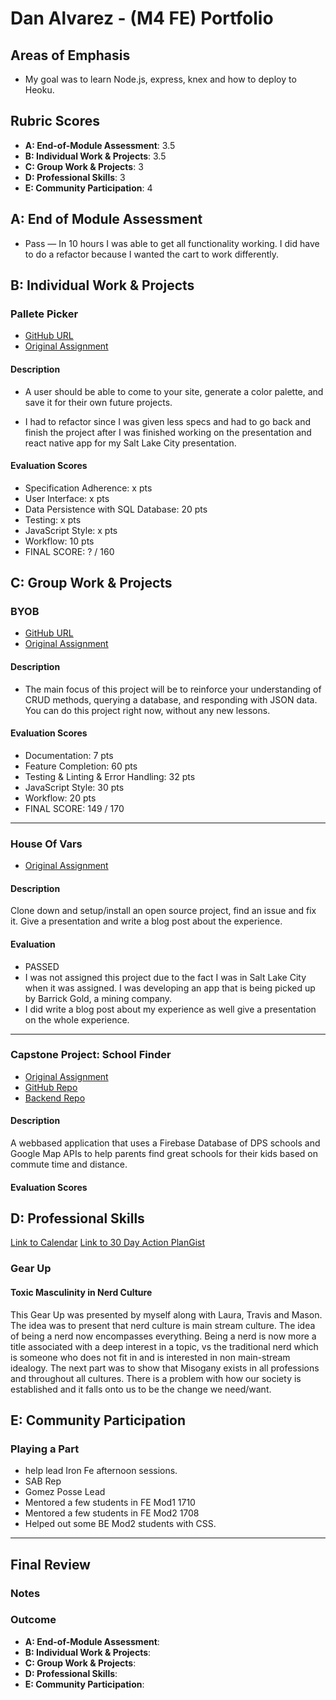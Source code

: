 # Dan Alvarez - (M4 FE) Portfolio

## Areas of Emphasis

- My goal was to learn Node.js, express, knex and how to deploy to Heoku.

## Rubric Scores

* **A: End-of-Module Assessment**: 3.5
* **B: Individual Work & Projects**: 3.5
* **C: Group Work & Projects**: 3
* **D: Professional Skills**: 3
* **E: Community Participation**: 4


## A: End of Module Assessment

- Pass — In 10 hours I was able to get all functionality working. I did have to do a refactor because I wanted the cart to work differently. 


## B: Individual Work & Projects

### Pallete Picker

* [GitHub URL](https://github.com/danalvarez5280/Palette-Picker)
* [Original Assignment](http://frontend.turing.io/projects/palette-picker.html)

#### Description
- A user should be able to come to your site, generate a color palette, and save it for their own future projects.

- I had to refactor since I was given less specs and had to go back and finish the project after I was finished working on the presentation and react native app for my Salt Lake City presentation.

#### Evaluation Scores
- Specification Adherence: x pts
- User Interface: x pts
- Data Persistence with SQL Database: 20 pts
- Testing: x pts
- JavaScript Style: x pts
- Workflow: 10 pts
- FINAL SCORE: ? / 160

## C: Group Work & Projects

### BYOB

* [GitHub URL](https://github.com/sljohnson32/byob)
* [Original Assignment](http://frontend.turing.io/projects/build-your-own-backend.html)

#### Description
- The main focus of this project will be to reinforce your understanding of CRUD methods, querying a database, and responding with JSON data. You can do this project right now, without any new lessons.

#### Evaluation Scores
- Documentation: 7 pts
- Feature Completion: 60 pts
- Testing & Linting & Error Handling: 32 pts
- JavaScript Style: 30 pts
- Workflow: 20 pts
- FINAL SCORE: 149 / 170

----

### House Of Vars

* [Original Assignment](http://frontend.turing.io/projects/house-of-vars.html)

#### Description
Clone down and setup/install an open source project, find an issue and fix it. Give a presentation and write a blog post about the experience.

#### Evaluation
- PASSED
- I was not assigned this project due to the fact I was in Salt Lake City when it was assigned. I was developing an app that is being picked up by Barrick Gold, a mining company.
- I did write a blog post about my experience as well give a presentation on the whole experience. 

----

### Capstone Project: School Finder

* [Original Assignment](http://frontend.turing.io/projects/capstone.html)
* [GitHub Repo](https://github.com/sljohnson32/school-finder)
* [Backend Repo](https://github.com/sljohnson32/CDoE_data_api)

#### Description

A webbased application that uses a Firebase Database of DPS schools and Google Map APIs to help parents find great schools for their kids based on commute time and distance.

#### Evaluation Scores


## D: Professional Skills

[Link to Calendar](https://calendar.google.com/calendar/r/week/2017/12/20)
[Link to 30 Day Action PlanGist](https://gist.github.com/danalvarez5280/7ed6ec268562f5f0be0a5c20ac64ba2a)

### Gear Up

#### Toxic Masculinity in Nerd Culture

This Gear Up was presented by myself along with Laura, Travis and Mason. The idea was to present that nerd culture is main stream culture. The idea of being a nerd now encompasses everything. Being a nerd is now more a title associated with a deep interest in a topic, vs the traditional nerd which is someone who does not fit in and is interested in non main-stream idealogy. The next part was to show that Misogany exists in all professions and throughout all cultures. There is a problem with how our society is established and it falls onto us to be the change we need/want.

## E: Community Participation

### Playing a Part

- help lead Iron Fe afternoon sessions.
- SAB Rep
- Gomez Posse Lead
- Mentored a few students in FE Mod1 1710
- Mentored a few students in FE Mod2 1708
- Helped out some BE Mod2 students with CSS.



------------------

## Final Review

### Notes


### Outcome


* **A: End-of-Module Assessment**: 
* **B: Individual Work & Projects**: 
* **C: Group Work & Projects**: 
* **D: Professional Skills**: 
* **E: Community Participation**: 
